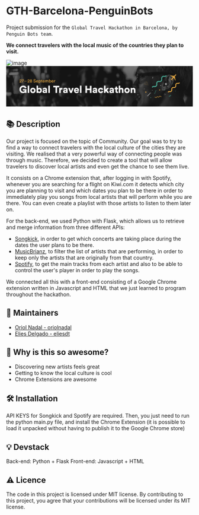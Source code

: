 # GTH-Barcelona-PenguinBots
Project submission for the `Global Travel Hackathon in Barcelona, by Penguin Bots team`.

**We connect travelers with the local music of the countries they plan to visit.**

![image](https://raw.githubusercontent.com/eliesdt/GTH-Barcelona-PenguinBots/master/screenshots/screenshots/PenguinBotsL2L.png)
![image2](https://raw.githubusercontent.com/Global-Travel-Hackathon/GTH-Location-TeamName/master/screenshots/Global-Travel-Hackathon-image.png)

## :books: Description

Our project is focused on the topic of Community. Our goal was to try to find a way to connect travelers with the local culture of the cities they are visiting. We realised that a very powerful way of connecting people was through music. Therefore, we decided to create a tool that will allow travelers to discover local artists and even get the chance to see them live.

It consists on a Chrome extension that, after logging in with Spotify, whenever you are searching for a flight on Kiwi.com it detects which city you are planning to visit and which dates you plan to be there in order to immediately play you songs from local artists that will perform while you are there. You can even create a playlist with those artists to listen to them later on.

For the back-end, we used Python with Flask, which allows us to retrieve and merge information from three different APIs:
* [Songkick](https://www.songkick.com/developer), in order to get which concerts are taking place during the dates the user plans to be there.
* [MusicBrianz](https://musicbrainz.org/doc/Development/XML_Web_Service/Version_2), to filter the list of artists that are performing, in order to keep only the artists that are originally from that country.
* [Spotify](https://developer.spotify.com/documentation/web-api/), to get the main tracks from each artist and also to be able to control the user's player in order to play the songs.

We connected all this with a front-end consisting of a Google Chrome extension written in Javascript and HTML that we just learned to program throughout the hackathon.

## :hugs: Maintainers

* [Oriol Nadal - oriolnadal](https://github.com/oriolnadal)
* [Elies Delgado - eliesdt](https://github.com/eliesdt)

## :tada: Why is this so awesome?

* Discovering new artists feels great
* Getting to know the local culture is cool
* Chrome Extensions are awesome

## :hammer_and_wrench: Installation

API KEYS for Songkick and Spotify are required.
Then, you just need to run the python main.py file, and install the Chrome Extension (it is possible to load it unpacked without having to publish it to the Google Chrome store)

## :bulb: Devstack

Back-end: Python + Flask
Front-end: Javascript + HTML

## :warning: Licence

The code in this project is licensed under MIT license. By contributing to this project, you agree that your contributions will be licensed under its MIT license.
